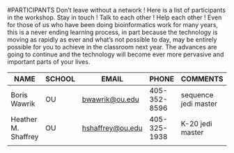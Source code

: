 #PARTICIPANTS
Don’t leave without a network ! Here is a list of participants in the workshop. Stay in touch ! Talk to each other ! Help each other ! Even for those of us who have been doing bioinformatics work for many years, this is a never ending learning process, in part because the technology is moving as rapidly as ever and what’s not possible to day, may be entirely possible for you to achieve in the classroom next year.  The advances are going to continue and the technology will become ever more pervasive and important parts of your lives. 


|NAME   |SCHOOL   |EMAIL   |PHONE   |COMMENTS   |
|---|---|---|---|---|
|Boris Wawrik   |OU   |bwawrik@ou.edu   |405-352-8596   |sequence jedi master  |
|Heather M. Shaffrey   |OU   |hshaffrey@ou.edu   |405-325-1938   |K-20 jedi master   |
|   |   |   |   |   |
